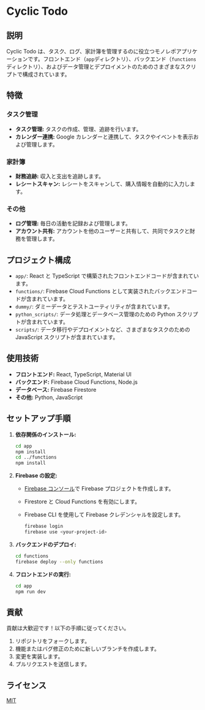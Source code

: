 # Cyclic Todo

## 説明

Cyclic Todo は、タスク、ログ、家計簿を管理するのに役立つモノレポアプリケーションです。フロントエンド（`app`ディレクトリ）、バックエンド（`functions`ディレクトリ）、およびデータ管理とデプロイメントのためのさまざまなスクリプトで構成されています。

## 特徴

### タスク管理

-   **タスク管理:** タスクの作成、管理、追跡を行います。
-   **カレンダー連携:** Google カレンダーと連携して、タスクやイベントを表示および管理します。

### 家計簿

-   **財務追跡:** 収入と支出を追跡します。
-   **レシートスキャン:** レシートをスキャンして、購入情報を自動的に入力します。

### その他

-   **ログ管理:** 毎日の活動を記録および管理します。
-   **アカウント共有:** アカウントを他のユーザーと共有して、共同でタスクと財務を管理します。

## プロジェクト構成

-   `app/`: React と TypeScript で構築されたフロントエンドコードが含まれています。
-   `functions/`: Firebase Cloud Functions として実装されたバックエンドコードが含まれています。
-   `dummy/`: ダミーデータとテストユーティリティが含まれています。
-   `python_scripts/`: データ処理とデータベース管理のための Python スクリプトが含まれています。
-   `scripts/`: データ移行やデプロイメントなど、さまざまなタスクのための JavaScript スクリプトが含まれています。

## 使用技術

-   **フロントエンド:** React, TypeScript, Material UI
-   **バックエンド:** Firebase Cloud Functions, Node.js
-   **データベース:** Firebase Firestore
-   **その他:** Python, JavaScript

## セットアップ手順

1.  **依存関係のインストール:**

    ```bash
    cd app
    npm install
    cd ../functions
    npm install
    ```

2.  **Firebase の設定:**

    -   [Firebase コンソール](https://console.firebase.google.com/)で Firebase プロジェクトを作成します。
    -   Firestore と Cloud Functions を有効にします。
    -   Firebase CLI を使用して Firebase クレデンシャルを設定します。

        ```bash
        firebase login
        firebase use <your-project-id>
        ```

3.  **バックエンドのデプロイ:**

    ```bash
    cd functions
    firebase deploy --only functions
    ```

4.  **フロントエンドの実行:**

    ```bash
    cd app
    npm run dev
    ```

## 貢献

貢献は大歓迎です！以下の手順に従ってください。

1.  リポジトリをフォークします。
2.  機能またはバグ修正のために新しいブランチを作成します。
3.  変更を実装します。
4.  プルリクエストを送信します。

## ライセンス

[MIT](LICENSE)
